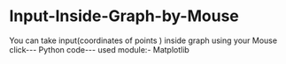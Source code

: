 # Input-Inside-Graph-by-Mouse
You can take input(coordinates of points ) inside graph using your Mouse click---
Python code---
used module:- Matplotlib
